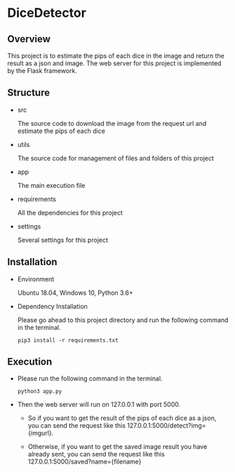 # DiceDetector

## Overview

This project is to estimate the pips of each dice in the image and return the result as a json and image.
The web server for this project is implemented by the Flask framework.

## Structure

- src

    The source code to download the image from the request url and estimate the pips of each dice

- utils

    The source code for management of files and folders of this project
    
- app

    The main execution file

- requirements

    All the dependencies for this project
    
- settings

    Several settings for this project
    
## Installation

- Environment

    Ubuntu 18.04, Windows 10, Python 3.6+

- Dependency Installation

    Please go ahead to this project directory and run the following command in the terminal.
    ```
    pip3 install -r requirements.txt
    ```

## Execution

- Please run the following command in the terminal.

    ```
    python3 app.py
    ```

- Then the web server will run on 127.0.0.1 with port 5000.

    * So if you want to get the result of the pips of each dice as a json, you can send the request like this 
    127.0.0.1:5000/detect?img={imgurl}.
    
    * Otherwise, if you want to get the saved image result you have already sent, you can send the request like this 
    127.0.0.1:5000/saved?name={filename}
